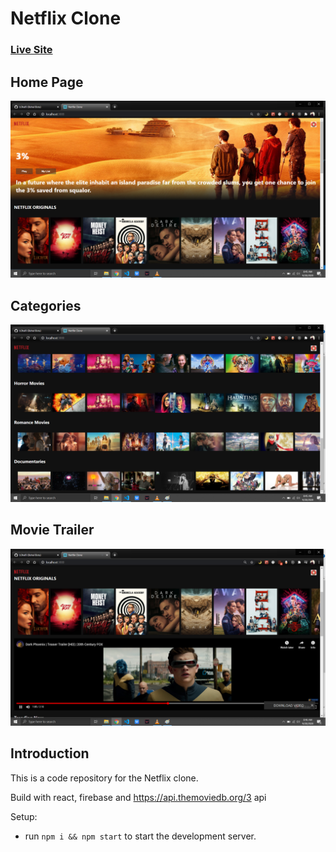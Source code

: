 # Netflix Clone

### [Live Site](https://netflixclone-938e8.web.app)

## Home Page
<img src="./src/assests/screenshots/home.png" alt="netflix homepage">

## Categories
<img src="./src/assests/screenshots/netflix1.png" alt="netflix homepage">

## Movie Trailer
<img src="./src/assests/screenshots/netflix2.png" alt="netflix homepage">

## Introduction

This is a code repository for the Netflix clone.

Build with react, firebase and https://api.themoviedb.org/3 api

Setup:

- run `npm i && npm start` to start the development server.
